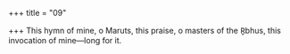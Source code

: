 +++
title = "09"

+++
This hymn of mine, o Maruts, this praise, o masters of the R̥bhus, this invocation of mine—long for it.  